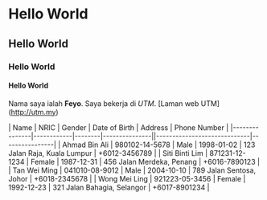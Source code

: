 # Hello World
## Hello World
### Hello World
#### Hello World

Nama saya ialah **Feyo**. Saya bekerja di *UTM*. [Laman web UTM] (http://utm.my)

| Name          | NRIC       | Gender | Date of Birth | Address                     | Phone Number   |
|---------------|------------|--------|---------------||-----------------------------|----------------|
| Ahmad Bin Ali | 980102-14-5678 | Male   | 1998-01-02    | 123 Jalan Raja, Kuala Lumpur | +6012-3456789  |
| Siti Binti Lim | 871231-12-1234 | Female | 1987-12-31    | 456 Jalan Merdeka, Penang   | +6016-7890123  |
| Tan Wei Ming  | 041010-08-9012 | Male   | 2004-10-10    | 789 Jalan Sentosa, Johor    | +6018-2345678  |
| Wong Mei Ling | 921223-05-3456 | Female | 1992-12-23    | 321 Jalan Bahagia, Selangor | +6017-8901234  |
